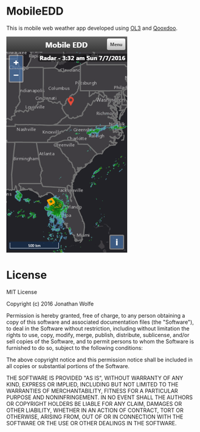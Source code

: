 # MobileEDD

This is mobile web weather app developed using [OL3](http://openlayers.org/) and [Qooxdoo](http://qooxdoo.org/).

![Example](https://github.com/eflowbeach/MobileEDD/blob/master/MobileEDD.png?raw=true)

# License
MIT License

Copyright (c) 2016 Jonathan Wolfe

Permission is hereby granted, free of charge, to any person obtaining a copy
of this software and associated documentation files (the "Software"), to deal
in the Software without restriction, including without limitation the rights
to use, copy, modify, merge, publish, distribute, sublicense, and/or sell
copies of the Software, and to permit persons to whom the Software is
furnished to do so, subject to the following conditions:

The above copyright notice and this permission notice shall be included in all
copies or substantial portions of the Software.

THE SOFTWARE IS PROVIDED "AS IS", WITHOUT WARRANTY OF ANY KIND, EXPRESS OR
IMPLIED, INCLUDING BUT NOT LIMITED TO THE WARRANTIES OF MERCHANTABILITY,
FITNESS FOR A PARTICULAR PURPOSE AND NONINFRINGEMENT. IN NO EVENT SHALL THE
AUTHORS OR COPYRIGHT HOLDERS BE LIABLE FOR ANY CLAIM, DAMAGES OR OTHER
LIABILITY, WHETHER IN AN ACTION OF CONTRACT, TORT OR OTHERWISE, ARISING FROM,
OUT OF OR IN CONNECTION WITH THE SOFTWARE OR THE USE OR OTHER DEALINGS IN THE
SOFTWARE.

